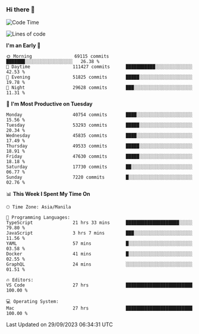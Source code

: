 ### Hi there 👋

<!--START_SECTION:waka-->
![Code Time](http://img.shields.io/badge/Code%20Time-4%2C384%20hrs%2025%20mins-blue)

![Lines of code](https://img.shields.io/badge/From%20Hello%20World%20I%27ve%20Written-104.2%20million%20lines%20of%20code-blue)

**I'm an Early 🐤** 

```text
🌞 Morning                69115 commits       ███████░░░░░░░░░░░░░░░░░░   26.38 % 
🌆 Daytime                111427 commits      ███████████░░░░░░░░░░░░░░   42.53 % 
🌃 Evening                51825 commits       █████░░░░░░░░░░░░░░░░░░░░   19.78 % 
🌙 Night                  29628 commits       ███░░░░░░░░░░░░░░░░░░░░░░   11.31 % 
```
📅 **I'm Most Productive on Tuesday** 

```text
Monday                   40754 commits       ████░░░░░░░░░░░░░░░░░░░░░   15.56 % 
Tuesday                  53293 commits       █████░░░░░░░░░░░░░░░░░░░░   20.34 % 
Wednesday                45835 commits       ████░░░░░░░░░░░░░░░░░░░░░   17.49 % 
Thursday                 49533 commits       █████░░░░░░░░░░░░░░░░░░░░   18.91 % 
Friday                   47630 commits       █████░░░░░░░░░░░░░░░░░░░░   18.18 % 
Saturday                 17730 commits       ██░░░░░░░░░░░░░░░░░░░░░░░   06.77 % 
Sunday                   7220 commits        █░░░░░░░░░░░░░░░░░░░░░░░░   02.76 % 
```


📊 **This Week I Spent My Time On** 

```text
🕑︎ Time Zone: Asia/Manila

💬 Programming Languages: 
TypeScript               21 hrs 33 mins      ████████████████████░░░░░   79.80 % 
JavaScript               3 hrs 7 mins        ███░░░░░░░░░░░░░░░░░░░░░░   11.56 % 
YAML                     57 mins             █░░░░░░░░░░░░░░░░░░░░░░░░   03.58 % 
Docker                   41 mins             █░░░░░░░░░░░░░░░░░░░░░░░░   02.55 % 
GraphQL                  24 mins             ░░░░░░░░░░░░░░░░░░░░░░░░░   01.51 % 

🔥 Editors: 
VS Code                  27 hrs              █████████████████████████   100.00 % 

💻 Operating System: 
Mac                      27 hrs              █████████████████████████   100.00 % 
```


 Last Updated on 29/09/2023 06:34:31 UTC
<!--END_SECTION:waka-->


<!--
**rad182/rad182** is a ✨ _special_ ✨ repository because its `README.md` (this file) appears on your GitHub profile.

Here are some ideas to get you started:

- 🔭 I’m currently working on ...
- 🌱 I’m currently learning ...
- 👯 I’m looking to collaborate on ...
- 🤔 I’m looking for help with ...
- 💬 Ask me about ...
- 📫 How to reach me: ...
- 😄 Pronouns: ...
- ⚡ Fun fact: ...
-->
